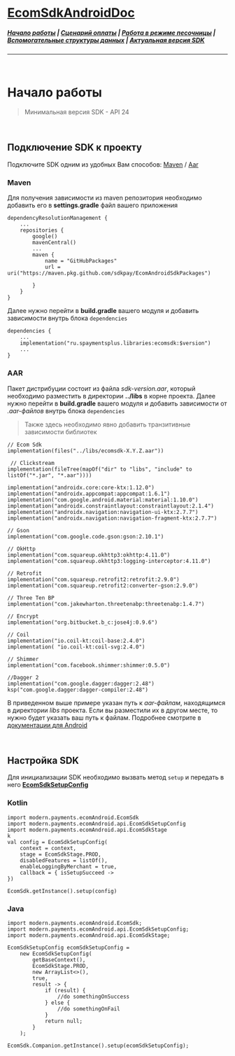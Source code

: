 # [EcomSdkAndroidDoc](https://sdkpay.github.io/EcomSdkAndroidDoc)

##### [Начало работы](https://sdkpay.github.io/EcomSdkAndroidDoc/start) | [Сценарий оплаты](https://sdkpay.github.io/EcomSdkAndroidDoc/payment_script) | [Работа в режиме песочницы](https://sdkpay.github.io/EcomSdkAndroidDoc/sandbox_mode) | [Вспомогательные структуры данных](https://sdkpay.github.io/EcomSdkAndroidDoc/data_structures) | [Актуальная версия SDK](https://sdkpay.github.io/EcomSdkAndroidDoc/version)
---

<br>

# Начало работы

> Минимальная версия SDK - API 24

<br>

## Подключение SDK к проекту

Подключите SDK одним из удобных Вам способов: [Maven](https://sdkpay.github.io/EcomSdkAndroidDoc/start#maven) / [Aar](https://sdkpay.github.io/EcomSdkAndroidDoc/start#aar)

### Maven

Для получения зависимости из maven репозитория необходимо добавить его в **settings.gradle** файл вашего приложения
```
dependencyResolutionManagement {
    ...
    repositories {
        google()
        mavenCentral()
        ...
     ⁣   maven {
            ⁣name = "GitHubPackages"
            url = uri("https://maven.pkg.github.com/sdkpay/EcomAndroidSdkPackages")
                
        }
    }
}
```
Далее нужно перейти в **build.gradle** вашего модуля и добавить зависимости внутрь блока `dependencies`
```
dependencies {
    ...
    implementation("ru.spaymentsplus.libraries:ecomsdk:$version")
    ...
}
```

### AAR

Пакет дистрибуции состоит из файла *sdk-version.aar*, который необходимо разместить в директории **../libs** в корне проекта.
Далее нужно перейти в **build.gradle** вашего модуля и добавить зависимости от *.aar-файлов* внутрь блока `dependencies`

> Также здесь необходимо явно добавить транзитивные зависимости библиотек

```
// Ecom Sdk
implementation(files("../libs/ecomsdk-X.Y.Z.aar"))

 // Clickstream
implementation(fileTree(mapOf("dir" to "libs", "include" to listOf("*.jar", "*.aar"))))

implementation("androidx.core:core-ktx:1.12.0")
implementation("androidx.appcompat:appcompat:1.6.1")
implementation("com.google.android.material:material:1.10.0")
implementation("androidx.constraintlayout:constraintlayout:2.1.4")
implementation("androidx.navigation:navigation-ui-ktx:2.7.7")
implementation("androidx.navigation:navigation-fragment-ktx:2.7.7")

// Gson
implementation("com.google.code.gson:gson:2.10.1")

// OkHttp
implementation("com.squareup.okhttp3:okhttp:4.11.0")
implementation("com.squareup.okhttp3:logging-interceptor:4.11.0")

// Retrofit
implementation("com.squareup.retrofit2:retrofit:2.9.0")
implementation("com.squareup.retrofit2:converter-gson:2.9.0")

// Three Ten BP
implementation("com.jakewharton.threetenabp:threetenabp:1.4.7")

// Encrypt
implementation("org.bitbucket.b_c:jose4j:0.9.6")

// Coil
implementation("io.coil-kt:coil-base:2.4.0")
implementation( "io.coil-kt:coil-svg:2.4.0")

// Shimmer
implementation("com.facebook.shimmer:shimmer:0.5.0")

//Dagger 2
implementation("com.google.dagger:dagger:2.48")
ksp("com.google.dagger:dagger-compiler:2.48")
```

В приведенном выше примере указан путь к *aar-файлам*, находящимся в директории *libs* проекта. Если вы разместили их в другом месте, то нужно будет указать ваш путь к файлам. Подробнее смотрите в [документации для Android](https://developer.android.com/studio/projects/android-library#psd-add-aar-jar-dependency)

<br>

## Настройка SDK

Для инициализации SDK необходимо вызвать метод `setup` и передать в него **[EcomSdkSetupConfig](https://sdkpay.github.io/EcomSdkAndroidDoc/data_structures#ecomsdksetupconfig)**

### Kotlin

```
import modern.payments.ecomAndroid.EcomSdk
import modern.payments.ecomAndroid.api.EcomSdkSetupConfig
import modern.payments.ecomAndroid.api.EcomSdkStage
k
val config = EcomSdkSetupConfig(
    context = context,
    stage = EcomSdkStage.PROD,
    disabledFeatures = listOf(),
    enableLoggingByMerchant = true,
    callback = { isSetupSucceed ->
})

EcomSdk.getInstance().setup(config)
```

### Java

```
import modern.payments.ecomAndroid.EcomSdk;
import modern.payments.ecomAndroid.api.EcomSdkSetupConfig;
import modern.payments.ecomAndroid.api.EcomSdkStage; 

EcomSdkSetupConfig ecomSdkSetupConfig =
    new EcomSdkSetupConfig(
        getBaseContext(),
        EcomSdkStage.PROD,
        new ArrayList<>(),
        true,
        result -> {
            if (result) {
                //do somethingOnSuccess
            } else {
                //do somethingOnFail
            }
            return null;
        }
    );

EcomSdk.Companion.getInstance().setup(ecomSdkSetupConfig);
```
